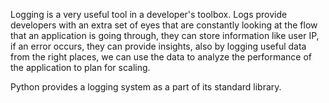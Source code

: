 
Logging is a very useful tool in a developer's toolbox. Logs provide developers with an extra set of eyes that are constantly looking at the flow that an application is going through, they can store information like user IP, if an error occurs, they can provide insights, also by logging useful data from the right places, we can use the data to analyze the performance of the application to plan for scaling.

Python provides a logging system as a part of its standard library.
